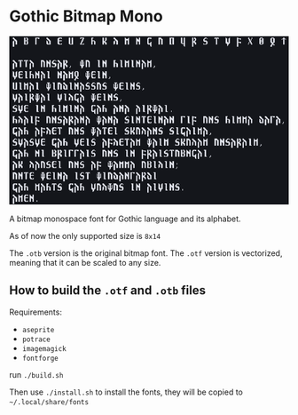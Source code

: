 # Gothic Bitmap Mono

![demo of the font](./example_v1.0.0.png)

A bitmap monospace font for Gothic language and its alphabet.

As of now the only supported size is `8x14` 

The `.otb` version is the original bitmap font.
The `.otf` version is vectorized, meaning that it can be scaled to any size.

## How to build the `.otf` and `.otb` files
Requirements:
 - `aseprite`
 - `potrace`
 - `imagemagick`
 - `fontforge`

run `./build.sh`

Then use `./install.sh` to install the fonts, they will be copied to 
`~/.local/share/fonts`
